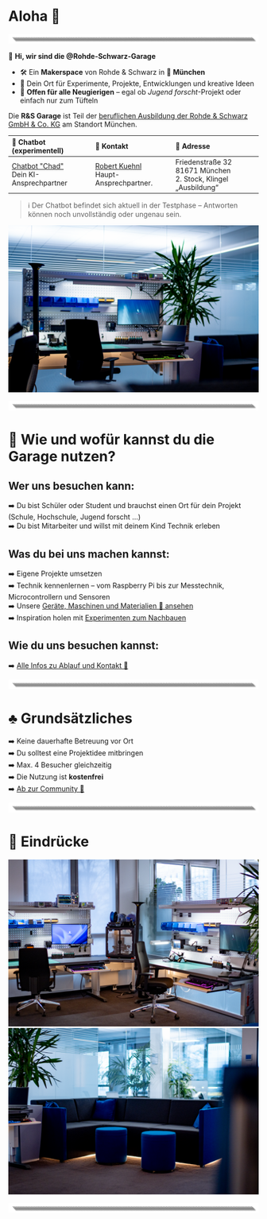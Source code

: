 # Aloha 🌺  
![Banner](https://github.com/Rohde-Schwarz-Garage/.github/blob/main/ressources/graphics/2024_03_13_Trennbanner_GitHub_Grey_Transparent.png?raw=true)

👋 **Hi, wir sind die @Rohde-Schwarz-Garage**  

- 🛠 Ein **Makerspace** von Rohde & Schwarz in 📍 **München**  
- 🧪 Dein Ort für Experimente, Projekte, Entwicklungen und kreative Ideen  
- 🎫 **Offen für alle Neugierigen** – egal ob *Jugend forscht*-Projekt oder einfach nur zum Tüfteln  

Die **R&S Garage** ist Teil der [beruflichen Ausbildung der Rohde & Schwarz GmbH & Co. KG](https://www.rohde-schwarz.com/de/karriere/schueler-innen/standorte/muenchen_252933.html) am Standort München.  

| 💬 Chatbot (experimentell) | 📧 Kontakt | 📍 Adresse |
| :--- | :--- | :--- |
| [Chatbot "Chad"](https://rohde-schwarz-garage.darko.industries:443/webhook/df886432-76dd-4404-8e09-4e47e292de4c/chat) <br> Dein KI-Ansprechpartner | [Robert Kuehnl](mailto:robert.kuehnl@rohde-schwarz.com) <br> Haupt-Ansprechpartner. | Friedenstraße 32 <br> 81671 München <br> 2. Stock, Klingel „Ausbildung“ |

> ℹ️ Der Chatbot befindet sich aktuell in der Testphase – Antworten können noch unvollständig oder ungenau sein.


![Titelbild](https://github.com/Rohde-Schwarz-Garage/.github/blob/main/ressources/pictures/Garage_10.png?raw=true)  

![Trenner](https://github.com/Rohde-Schwarz-Garage/.github/blob/main/ressources/graphics/2024_03_13_Trennbanner_GitHub_Grey_Transparent.png?raw=true)  

# 👟 Wie und wofür kannst du die Garage nutzen?

## Wer uns besuchen kann:
➡️ Du bist Schüler oder Student und brauchst einen Ort für dein Projekt (Schule, Hochschule, Jugend forscht ...)  
➡️ Du bist Mitarbeiter und willst mit deinem Kind Technik erleben

## Was du bei uns machen kannst:
➡️ Eigene Projekte umsetzen  
➡️ Technik kennenlernen – vom Raspberry Pi bis zur Messtechnik, Microcontrollern und Sensoren  
➡️ Unsere [Geräte, Maschinen und Materialien 🤖 ansehen](/documentation/02_maschinen_geräte_material.md)  
➡️ Inspiration holen mit [Experimenten zum Nachbauen](/documentation/03_projekte_und_experimente.md)  

## Wie du uns besuchen kannst:
➡️ [Alle Infos zu Ablauf und Kontakt 📯](/documentation/01_abläufe_und_kontakt.md)

![Trenner](https://github.com/Rohde-Schwarz-Garage/.github/blob/main/ressources/graphics/2024_03_13_Trennbanner_GitHub_Grey_Transparent.png?raw=true)  

# ♣️ Grundsätzliches

➡️ Keine dauerhafte Betreuung vor Ort  
➡️ Du solltest eine Projektidee mitbringen  
➡️ Max. 4 Besucher gleichzeitig  
➡️ Die Nutzung ist **kostenfrei**  
➡️ [Ab zur Community 🦄](https://github.com/orgs/Rohde-Schwarz-Garage/discussions)

![Trenner](https://github.com/Rohde-Schwarz-Garage/.github/blob/main/ressources/graphics/2024_03_13_Trennbanner_GitHub_Grey_Transparent.png?raw=true)  

# 📸 Eindrücke

![Ausstattung](https://github.com/Rohde-Schwarz-Garage/.github/blob/main/ressources/pictures/Garage_03.png?raw=true)  
![Projekte](https://github.com/Rohde-Schwarz-Garage/.github/blob/main/ressources/pictures/Garage_09.png?raw=true)  

![Trenner](https://github.com/Rohde-Schwarz-Garage/.github/blob/main/ressources/graphics/2024_03_13_Trennbanner_GitHub_Grey_Transparent.png?raw=true)  
